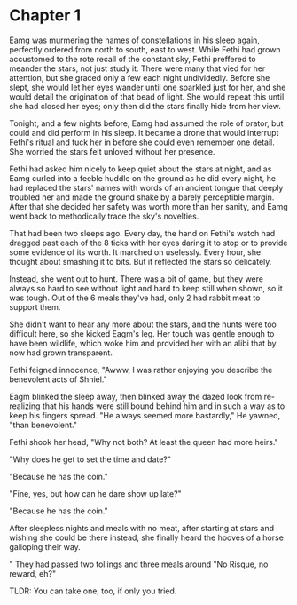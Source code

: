 # Chapter 1

Eamg was murmering the names of constellations in his sleep again, perfectly ordered from north to south, east to west. While Fethi had grown accustomed to the rote recall of the constant sky, Fethi preffered to meander the stars, not just study it. There were many that vied for her attention, but she graced only a few each night undividedly. Before she slept, she would let her eyes wander until one sparkled just for her, and she would detail the origination of that bead of light. She would repeat this until she had closed her eyes; only then did the stars finally hide from her view.

Tonight, and a few nights before, Eamg had assumed the role of orator, but could and did perform in his sleep. It became a drone that would interrupt Fethi's ritual and tuck her in before she could even remember one detail. She worried the stars felt unloved without her presence.

Fethi had asked him nicely to keep quiet about the stars at night, and as Eamg curled into a feeble huddle on the ground as he did every night, he had replaced the stars' names with words of an ancient tongue that deeply troubled her and made the ground shake by a barely perceptible margin. After that she decided her safety was worth more than her sanity, and Eamg went back to methodically trace the sky's novelties.

That had been two sleeps ago. Every day, the hand on Fethi's watch had dragged past each of the 8 ticks with her eyes daring it to stop or to provide some evidence of its worth. It marched on uselessly. Every hour, she thought about smashing it to bits. But it reflected the stars so delicately.

Instead, she went out to hunt. There was a bit of game, but they were always so hard to see without light and hard to keep still when shown, so it was tough. Out of the 6 meals they've had, only 2 had rabbit meat to support them.

She didn't want to hear any more about the stars, and the hunts were too difficult here, so she kicked Eagm's leg. Her touch was gentle enough to have been wildlife, which woke him and provided her with an alibi that by now had grown transparent.

Fethi feigned innocence, "Awww, I was rather enjoying you describe the benevolent acts of Shniel."

Eagm blinked the sleep away, then blinked away the dazed look from re-realizing that his hands were still bound behind him and in such a way as to keep his fingers spread. "He always seemed more bastardly," He yawned, "than benevolent."

Fethi shook her head, "Why not both? At least the queen had more heirs."



"Why does he get to set the time and date?"

"Because he has the coin."

"Fine, yes, but how can he dare show up late?"

"Because he has the coin."

After sleepless nights and meals with no meat, after starting at stars and wishing she could be there instead, she finally heard the hooves of a horse galloping their way.


"
They had passed two tollings and three meals around
"No Risque, no reward, eh?"




TLDR: You can take one, too, if only you tried.
